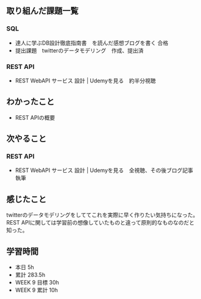 ## 取り組んだ課題一覧 
 ### SQL
 - 達人に学ぶDB設計徹底指南書　を読んだ感想ブログを書く 合格
 - 提出課題　twitterのデータモデリング　作成、提出済
 
 ### REST API
 - REST WebAPI サービス 設計 | Udemyを見る　約半分視聴

 ## わかったこと 
 - REST APIの概要

 ## 次やること 
 ### REST API
 - REST WebAPI サービス 設計 | Udemyを見る　全視聴、その後ブログ記事執筆

 ## 感じたこと 
 twitterのデータモデリングをしててこれを実際に早く作りたい気持ちになった。  
 REST APIに関しては学習前の想像していたものと違って原則的なものなのだと知った。

 ## 学習時間 
 - 本日 5h 
 - 累計 283.5h 
 - WEEK 9 目標 30h 
 - WEEK 9 累計 10h
